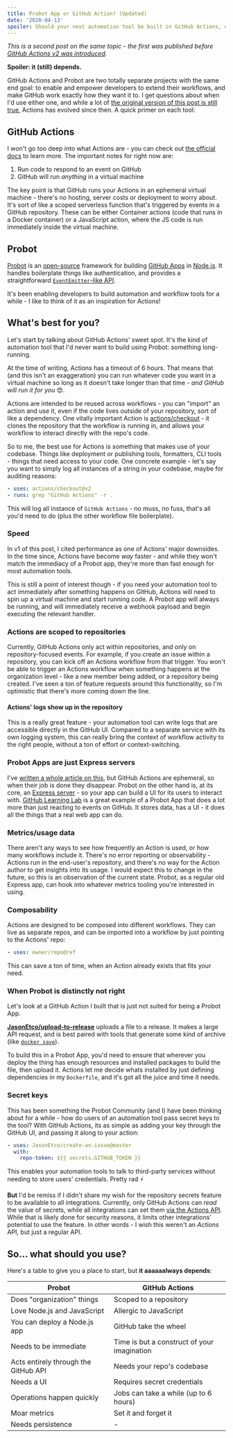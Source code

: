 ```yaml
---
title: Probot App or GitHub Action? (Updated)
date: '2020-04-13'
spoiler: Should your next automation tool be built in GitHub Actions, or as a separate service with Probot?
---
```


_This is a second post on the same topic - the first was published before [GitHub Actions v2 was introduced](/posts/probot-app-or-github-action)._

**Spoiler: it (still) depends.**

GitHub Actions and Probot are two totally separate projects with the same end goal: to enable and empower developers to extend their workflows, and make GitHub work exactly how they want it to. I get questions about when I'd use either one, and while a lot of [the original version of this post is still true](/posts/probot-app-or-github-action), Actions has evolved since then. A quick primer on each tool:

## GitHub Actions

I won't go too deep into what Actions are - you can check out [the official docs](https://help.github.com/en/actions) to learn more. The important notes for right now are:

1. Run code to respond to an event on GitHub
2. GitHub will run _anything_ in a virtual machine

The key point is that GitHub runs your Actions in an ephemeral virtual machine - there's no hosting, server costs or deployment to worry about. It's sort of like a scoped serverless function that's triggered by events in a GitHub repository. These can be either Container actions (code that runs in a Docker container) or a JavaScript action, where the JS code is run immediately inside the virtual machine.

## Probot

[Probot](https://probot.github.io) is an [open-source](https://github.com/probot/probot) framework for building [GitHub Apps](https://developer.github.com/apps/) in [Node.js](https://nodejs.org). It handles boilerplate things like authentication, and provides a straightforward [`EventEmitter`-like API](https://probot.github.io/docs/hello-world/).

It's been enabling developers to build automation and workflow tools for a while - I like to think of it as an inspiration for Actions!

## What's best for you?

Let's start by talking about GitHub Actions' sweet spot. It's the kind of automation tool that I'd never want to build using Probot: something long-running.

At the time of writing, Actions has a timeout of 6 hours. That means that (and this isn't an exaggeration) you can run whatever code you want in a virtual machine so long as it doesn't take longer than that time - _and GitHub will run it for you_ 😍.

Actions are intended to be reused across workflows - you can "import" an action and use it, even if the code lives outside of your repository, sort of like a dependency. One vitally important Action is [actions/checkout](https://github.com/actions/checkout) - it clones the repository that the workflow is running in, and allows your workflow to interact directly with the repo's code.

So to me, the best use for Actions is something that makes use of your codebase. Things like deployment or publishing tools, formatters, CLI tools - things that need access to your code. One concrete example - let's say you want to simply log all instances of a string in your codebase, maybe for auditing reasons:

```yaml
- uses: actions/checkout@v2
- runs: grep "GitHub Actions" -r .
```

This will log all instance of `GitHub Actions` - no muss, no fuss, that's all you'd need to do (plus the other workflow file boilerplate).

### Speed

In v1 of this post, I cited performance as one of Actions' major downsides. In the time since, Actions have become _way_ faster - and while they won't match the immediacy of a Probot app, they're more than fast enough for most automation tools.

This is still a point of interest though - if you need your automation tool to act immediately after something happens on GitHub, Actions will need to spin up a virtual machine and start running code. A Probot app will always be running, and will immediately receive a webhook payload and begin executing the relevant handler.

### Actions are scoped to repositories

Currently, GitHub Actions only act within repositories, and only on repository-focused events. For example, if you create an issue within a repository, you can kick off an Actions workflow from that trigger. You won't be able to trigger an Actions workflow when something happens at the organization level - like a new member being added, or a repository being created. I've seen a ton of feature requests around this functionality, so I'm optimistic that there's more coming down the line.

#### Actions' logs show up in the repository

This is a really great feature - your automation tool can write logs that are accessible directly in the GitHub UI. Compared to a separate service with its own logging system, this can really bring the context of workflow activity to the right people, without a ton of effort or context-switching.

### Probot Apps are just Express servers

I've [written a whole article on this](/posts/build-your-own-probot), but GitHub Actions are ephemeral, so when their job is done they disappear. Probot on the other hand is, at its core, an [Express server](https://expressjs.com/) - so your app can build a UI for its users to interact with. [GitHub Learning Lab](https://lab.github.com) is a great example of a Probot App that does a lot more than just reacting to events on GitHub. It stores data, has a UI - it does all the things that a real web app can do.

### Metrics/usage data

There aren't any ways to see how frequently an Action is used, or how many workflows include it. There's no error reporting or observability - Actions run in the end-user's repository, and there's no way for the Action author to get insights into its usage. I would expect this to change in the future, so this is an observation of the current state. Probot, as a regular old Express app, can hook into whatever metrics tooling you're interested in using.

### Composability

Actions are designed to be composed into different workflows. They can live as separate repos, and can be imported into a workflow by just pointing to the Actions' repo:

```yaml
- uses: owner/repo@ref
```

This can save a ton of time, when an Action already exists that fits your need.

### When Probot is distinctly not right

Let's look at a GitHub Action I built that is just not suited for being a Probot App.

[**JasonEtco/upload-to-release**](https://github.com/JasonEtco/upload-to-release) uploads a file to a release. It makes a large API request, and is best paired with tools that generate some kind of archive (like [`docker save`](https://docs.docker.com/engine/reference/commandline/save/)).

To build this in a Probot App, you'd need to ensure that wherever you deploy the thing has enough resources and installed packages to build the file, then upload it. Actions let me decide whats installed by just defining dependencies in my `Dockerfile`, and it's got all the juice and time it needs.

### Secret keys

This has been something the Probot Community (and I) have been thinking about for a while - how do users of an automation tool pass secret keys to the tool? With GitHub Actions, its as simple as adding your key through the GitHub UI, and passing it along to your action:

```yaml
- uses: JasonEtco/create-an-issue@master
  with:
    repo-token: ${{ secrets.GITHUB_TOKEN }}
```

This enables your automation tools to talk to third-party services without needing to store users' credentials. Pretty rad ⚡

**But** I'd be remiss if I didn't share my wish for the repository secrets feature to be available to all integrations. Currently, only GitHub Actions can _read_ the value of secrets, while all integrations can set them [via the Actions API](https://developer.github.com/v3/actions/secrets/). While that is likely done for security reasons, it limits other integrations' potential to use the feature. In other words - I wish this weren't an _Actions_ API, but just a regular API.

## So... what should you use?

Here's a table to give you a place to start, but **it aaaaaalways depends**:

| Probot                               | GitHub Actions                              |
| ------------------------------------ | ------------------------------------------- |
| Does "organization" things           | Scoped to a repository                      |
| Love Node.js and JavaScript          | Allergic to JavaScript                      |
| You can deploy a Node.js app         | GitHub take the wheel                       |
| Needs to be immediate                | Time is but a construct of your imagination |
| Acts entirely through the GitHub API | Needs your repo's codebase                  |
| Needs a UI                           | Requires secret credentials                 |
| Operations happen quickly            | Jobs can take a while (up to 6 hours)       |
| Moar metrics                         | Set it and forget it                        |
| Needs persistence                    | -                                           |
